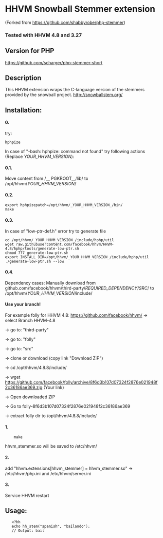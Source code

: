 # HHVM Snowball Stemmer extension
(Forked from https://github.com/shabbyrobe/php-stemmer)

### Tested with HHVM 4.8 and 3.27

## Version for PHP
https://github.com/scharger/php-stemmer-short

## Description
This HHVM extension wraps the C-language version of the stemmers provided by the
snowball project. http://snowballstem.org/

## Installation:

#### 0.
try:
```shell
hphpize
```

In case of "-bash: hphpize: command not found" try following actions (Replace _YOUR_HHVM_VERSION_):

#### 0.1.
Move content from /__ PGKROOT__/lib/ to /opt/hhvm/_YOUR_HHVM_VERSION_/

#### 0.2.
```shell
export hphpizepatch=/opt/hhvm/_YOUR_HHVM_VERSION_/bin/
make
```

#### 0.3.
In case of "low-ptr-def.h" error try to generate file

```shell
cd /opt/hhvm/_YOUR_HHVM_VERSION_/include/hphp/util
wget raw.githubusercontent.com/facebook/hhvm/HHVM-4.8/hphp/tools/generate-low-ptr.sh
chmod 777 generate-low-ptr.sh
export INSTALL_DIR=/opt/hhvm/_YOUR_HHVM_VERSION_/include/hphp/util
./generate-low-ptr.sh --low
```

#### 0.4.
Dependency cases:
Manually download from github.com/facebook/hhvm/third-party/_REQUIRED_DEPENDENCY_/_SRC_/ 
to 
/opt/hhvm/_YOUR_HHVM_VERSION_/include/

#### Use your branch!

For example folly for HHVM 4.8:
https://github.com/facebook/hhvm/
-> select Branch HHVM-4.8

-> go to: "third-party"

-> go to: "folly"

-> go to: "src"

-> clone or download (copy link "Download ZIP")

-> cd /opt/hhvm/4.8.8/include/

-> wget https://github.com/facebook/folly/archive/8f6d3b107d07324f2876e021948f2c36186ae369.zip (Your link)

-> Open downloaded ZIP

-> Go to folly-8f6d3b107d07324f2876e021948f2c36186ae369

-> extract folly dir to /opt/hhvm/4.8.8/include/


#### 1. 
```shell
	make
```
	
hhvm_stemmer.so will be saved to /etc/hhvm/

#### 2.
add "hhvm.extensions[hhvm_stemmer] = hhvm_stemmer.so" -> /etc/hhvm/php.ini and /etc/hhvm/server.ini

#### 3.
Service HHVM restart


## Usage:

```hack   
   <?hh
   echo hh_stem("spanish", "bailando");
   // Output: bail
```
